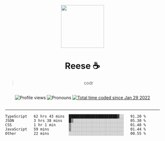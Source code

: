 <div align='center'>
  <img src='https://reese.cafe/assets/reese/reese.jpeg' width='140' height='140' />
  <h1>Reese ☕️</h1>
  <blockquote>codr</blockquote>
  
  <br />
  
  <img alt="Profile views" src="https://komarev.com/ghpvc/?username=ruffpuff1" />
  <img alt='Pronouns' src='https://img.shields.io/endpoint?url=https://pronoundb.org/shields/61181f81be124c42b207bffd' />
  <a href="https://wakatime.com/@72bf611d-9557-4a85-aa1d-46f6a3346744"><img src="https://wakatime.com/badge/user/72bf611d-9557-4a85-aa1d-46f6a3346744.svg" alt="Total time coded since Jan 29 2022" /></a>
</div><br />

<hr />

<!--START_SECTION:waka-->

```text
TypeScript   62 hrs 43 mins  ██████████████████████▓░░   91.20 %
JSON         3 hrs 38 mins   █▒░░░░░░░░░░░░░░░░░░░░░░░   05.30 %
CSS          1 hr 1 min      ▒░░░░░░░░░░░░░░░░░░░░░░░░   01.48 %
JavaScript   59 mins         ▒░░░░░░░░░░░░░░░░░░░░░░░░   01.44 %
Other        22 mins         ░░░░░░░░░░░░░░░░░░░░░░░░░   00.55 %
```

<!--END_SECTION:waka-->

